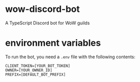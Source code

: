 # wow-discord-bot

A TypeScript Discord bot for WoW guilds

# environment variables

To run the bot, you need a `.env` file with the following contents:

```
CLIENT_TOKEN=[YOUR_BOT_TOKEN]
OWNER=[YOUR_OWNER_ID]
PREFIX=[DEFAULT_BOT_PREFIX]
```
